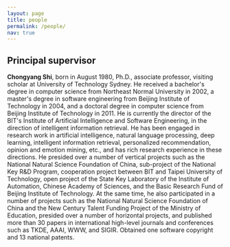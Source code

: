 ```yaml
---
layout: page
title: people
permalink: /people/
nav: true
---
```

## Principal supervisor 
**Chongyang Shi**, born in August 1980, Ph.D., associate professor, visiting scholar at University of Technology Sydney. He received a bachelor's degree in computer science from Northeast Normal University in 2002, a master's degree in  software engineering from Beijing Institute of Technology in 2004, and a doctoral degree in computer science from Beijing Institute of Technology in 2011. He is currently the director of the BIT's Institute of Artificial Intelligence and Software Engineering, in the direction of intelligent information retrieval. 
He has been engaged in research work in artificial intelligence, natural language processing, deep learning, intelligent information retrieval, personalized recommendation, opinion and emotion mining, etc., and has rich research experience in these directions. 
He presided over a number of vertical projects such as the National Natural Science Foundation of China, sub-project of the National Key R&D Program, cooperation project between BIT and Taipei University of Technology, open project of the State Key Laboratory of the Institute of Automation, Chinese Academy of Sciences, and the Basic Research Fund of Beijing Institute of Technology. At the same time, he also participated in a number of projects such as the National Natural Science Foundation of China and the New Century Talent Funding Project of the Ministry of Education, presided over a number of horizontal projects, and published more than 30 papers in international high-level journals and conferences such as TKDE, AAAI, WWW, and SIGIR. Obtained one software copyright and 13 national patents.

